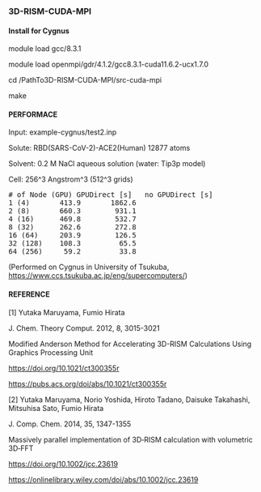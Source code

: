 ### 3D-RISM-CUDA-MPI

#### Install for Cygnus 

module load gcc/8.3.1

module load openmpi/gdr/4.1.2/gcc8.3.1-cuda11.6.2-ucx1.7.0

cd /PathTo3D-RISM-CUDA-MPI/src-cuda-mpi

make

#### PERFORMACE

Input: example-cygnus/test2.inp

Solute: RBD(SARS-CoV-2)-ACE2(Human) 12877 atoms

Solvent: 0.2 M NaCl aqueous solution (water: Tip3p model)

Cell: 256^3 Angstrom^3 (512^3 grids)

<pre>
# of Node (GPU)	GPUDirect [s]	no GPUDirect [s]
1 (4)		413.9	  	1862.6
2 (8)  		660.3		 931.1
4 (16) 		469.8		 532.7
8 (32) 		262.6		 272.8
16 (64)		203.9		 126.5
32 (128)	108.3		  65.5
64 (256)	 59.2		  33.8
</pre>
(Performed on Cygnus in University of Tsukuba, https://www.ccs.tsukuba.ac.jp/eng/supercomputers/)

#### REFERENCE
[1] Yutaka Maruyama, Fumio Hirata

J. Chem. Theory Comput. 2012, 8, 3015-3021

Modified Anderson Method for Accelerating 3D-RISM Calculations Using Graphics Processing Unit

https://doi.org/10.1021/ct300355r

https://pubs.acs.org/doi/abs/10.1021/ct300355r

[2] Yutaka Maruyama, Norio Yoshida, Hiroto Tadano, Daisuke Takahashi, Mitsuhisa Sato, Fumio Hirata

J. Comp. Chem. 2014, 35, 1347-1355

Massively parallel implementation of 3D‐RISM calculation with volumetric 3D‐FFT

https://doi.org/10.1002/jcc.23619
 
https://onlinelibrary.wiley.com/doi/abs/10.1002/jcc.23619